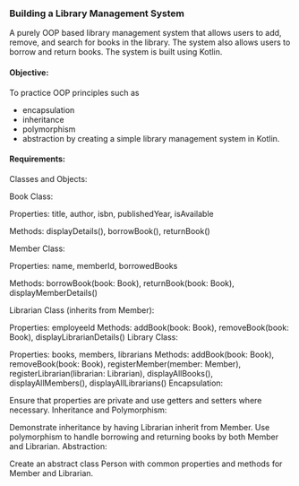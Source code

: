 ### Building a Library Management System
A purely OOP based library management system that allows users to add, remove, and search for books in the library. The system also allows users to borrow and return books. The system is built using Kotlin.

#### Objective:
To practice OOP principles such as 
 - encapsulation
 - inheritance
 - polymorphism
 - abstraction 
by creating a simple library management system in Kotlin.

#### Requirements:
Classes and Objects:

Book Class:

Properties: title, author, isbn, publishedYear, isAvailable

Methods: displayDetails(), borrowBook(), returnBook()

Member Class:


Properties: name, memberId, borrowedBooks

Methods: borrowBook(book: Book), returnBook(book: Book), displayMemberDetails()

Librarian Class (inherits from Member):

Properties: employeeId
Methods: addBook(book: Book), removeBook(book: Book), displayLibrarianDetails()
Library Class:

Properties: books, members, librarians
Methods: addBook(book: Book), removeBook(book: Book), registerMember(member: Member), registerLibrarian(librarian: Librarian), displayAllBooks(), displayAllMembers(), displayAllLibrarians()
Encapsulation:

Ensure that properties are private and use getters and setters where necessary.
Inheritance and Polymorphism:

Demonstrate inheritance by having Librarian inherit from Member.
Use polymorphism to handle borrowing and returning books by both Member and Librarian.
Abstraction:

Create an abstract class Person with common properties and methods for Member and Librarian.